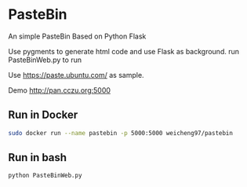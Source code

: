 # PasteBin
An simple PasteBin Based on Python Flask

Use pygments to generate html code and use Flask as background.
run PasteBinWeb.py to run

Use https://paste.ubuntu.com/ as sample.

Demo http://pan.cczu.org:5000

## Run in Docker
```bash
sudo docker run --name pastebin -p 5000:5000 weicheng97/pastebin
```

## Run in bash
```bash
python PasteBinWeb.py
```
